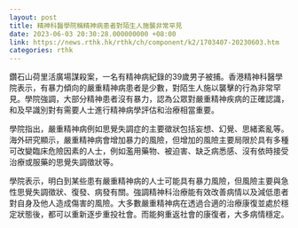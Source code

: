 ```yaml
---
layout: post
title: 精神科醫學院稱精神病患者對陌生人施襲非常罕見
date: 2023-06-03 20:30:28.000000000 +08:00
link: https://news.rthk.hk/rthk/ch/component/k2/1703407-20230603.htm
categories: rthk
---
```


鑽石山荷里活廣場謀殺案，一名有精神病紀錄的39歲男子被捕。香港精神科醫學院表示，有暴力傾向的嚴重精神病患者是少數，對陌生人施以襲擊的行為非常罕見。學院強調，大部分精神患者沒有暴力，認為公眾對嚴重精神疾病的正確認識，和及早識別對有需要人士進行精神病學評估和治療相當重要。

學院指出，嚴重精神病例如思覺失調症的主要徵狀包括妄想、幻覺、思緒紊亂等。海外研究顯示，嚴重精神病會增加暴力的風險，但增加的風險主要局限於具有多種可改變臨床危險因素的人士，例如濫用藥物、被迫害、缺乏病悉感、沒有依時接受治療或服藥的思覺失調徵狀等。

學院表示，明白到某些患有嚴重精神病的人士可能具有暴力風險，但風險主要與急性思覺失調徵狀、復發、病發有關。強調精神科治療能有效改善病情以及減低患者對自身及他人造成傷害的風險。大多數嚴重精神病在透過合適的治療康復並處於穩定狀態後，都可以重新逐步重投社會。而能夠重返社會的康復者，大多病情穩定。
